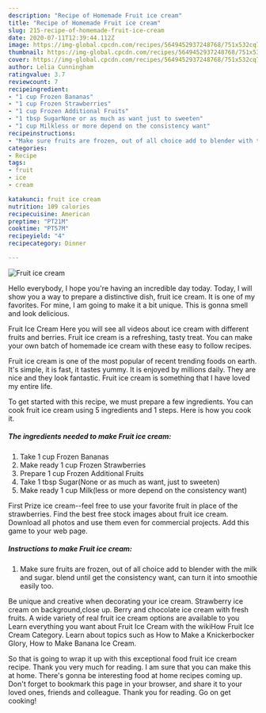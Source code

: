 ```yaml
---
description: "Recipe of Homemade Fruit ice cream"
title: "Recipe of Homemade Fruit ice cream"
slug: 215-recipe-of-homemade-fruit-ice-cream
date: 2020-07-11T12:39:44.112Z
image: https://img-global.cpcdn.com/recipes/5649452937248768/751x532cq70/fruit-ice-cream-recipe-main-photo.jpg
thumbnail: https://img-global.cpcdn.com/recipes/5649452937248768/751x532cq70/fruit-ice-cream-recipe-main-photo.jpg
cover: https://img-global.cpcdn.com/recipes/5649452937248768/751x532cq70/fruit-ice-cream-recipe-main-photo.jpg
author: Lelia Cunningham
ratingvalue: 3.7
reviewcount: 7
recipeingredient:
- "1 cup Frozen Bananas"
- "1 cup Frozen Strawberries"
- "1 cup Frozen Additional Fruits"
- "1 tbsp SugarNone or as much as want just to sweeten"
- "1 cup Milkless or more depend on the consistency want"
recipeinstructions:
- "Make sure fruits are frozen, out of all choice add to blender with the milk and sugar. blend until get the consistency want, can turn it into smoothie easily too."
categories:
- Recipe
tags:
- fruit
- ice
- cream

katakunci: fruit ice cream 
nutrition: 109 calories
recipecuisine: American
preptime: "PT21M"
cooktime: "PT57M"
recipeyield: "4"
recipecategory: Dinner

---
```



![Fruit ice cream](https://img-global.cpcdn.com/recipes/5649452937248768/751x532cq70/fruit-ice-cream-recipe-main-photo.jpg)

Hello everybody, I hope you're having an incredible day today. Today, I will show you a way to prepare a distinctive dish, fruit ice cream. It is one of my favorites. For mine, I am going to make it a bit unique. This is gonna smell and look delicious.

Fruit Ice Cream Here you will see all videos about ice cream with different fruits and berries. Fruit ice cream is a refreshing, tasty treat. You can make your own batch of homemade ice cream with these easy to follow recipes.

Fruit ice cream is one of the most popular of recent trending foods on earth. It's simple, it is fast, it tastes yummy. It is enjoyed by millions daily. They are nice and they look fantastic. Fruit ice cream is something that I have loved my entire life.


To get started with this recipe, we must prepare a few ingredients. You can cook fruit ice cream using 5 ingredients and 1 steps. Here is how you cook it.

##### The ingredients needed to make Fruit ice cream:

1. Take 1 cup Frozen Bananas
1. Make ready 1 cup Frozen Strawberries
1. Prepare 1 cup Frozen Additional Fruits
1. Take 1 tbsp Sugar(None or as much as want, just to sweeten)
1. Make ready 1 cup Milk(less or more depend on the consistency want)


First Prize ice cream--feel free to use your favorite fruit in place of the strawberries. Find the best free stock images about fruit ice cream. Download all photos and use them even for commercial projects. Add this game to your web page. 

##### Instructions to make Fruit ice cream:

1. Make sure fruits are frozen, out of all choice add to blender with the milk and sugar. blend until get the consistency want, can turn it into smoothie easily too.


Be unique and creative when decorating your ice cream. Strawberry ice cream on background,close up. Berry and chocolate ice cream with fresh fruits. A wide variety of real fruit ice cream options are available to you Learn everything you want about Fruit Ice Cream with the wikiHow Fruit Ice Cream Category. Learn about topics such as How to Make a Knickerbocker Glory, How to Make Banana Ice Cream. 

So that is going to wrap it up with this exceptional food fruit ice cream recipe. Thank you very much for reading. I am sure that you can make this at home. There's gonna be interesting food at home recipes coming up. Don't forget to bookmark this page in your browser, and share it to your loved ones, friends and colleague. Thank you for reading. Go on get cooking!
